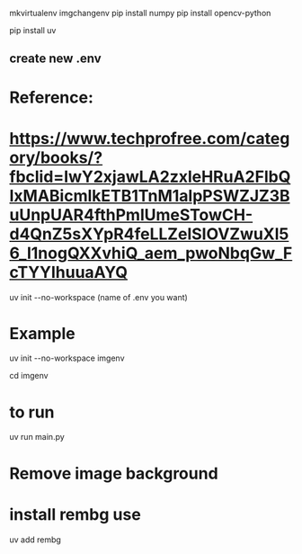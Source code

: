 

mkvirtualenv imgchangenv
pip install numpy
pip install opencv-python

pip install uv

## create new .env 
# Reference: 
# https://www.techprofree.com/category/books/?fbclid=IwY2xjawLA2zxleHRuA2FlbQIxMABicmlkETB1TnM1alpPSWZJZ3BuUnpUAR4fthPmlUmeSTowCH-d4QnZ5sXYpR4feLLZelSIOVZwuXl56_l1nogQXXvhiQ_aem_pwoNbqGw_FcTYYIhuuaAYQ

uv init --no-workspace (name of .env you want)
# Example
uv init --no-workspace imgenv 

cd imgenv

# to run
uv run main.py
# Remove image background
# install rembg use
uv add rembg
